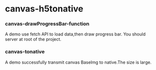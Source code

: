 # canvas-h5tonative
### canvas-drawProgressBar-function
A demo use fetch API to load data,then draw progress bar.
You should server at root of the project.
### canvas-tonative
A demo successfully transmit canvas BaseImg to native.The size is large.